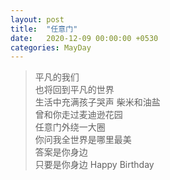 ```yaml
---
layout: post
title:  "任意门"
date:   2020-12-09 00:00:00 +0530
categories: MayDay  
---
```

> 平凡的我们  
> 也将回到平凡的世界  
> 生活中充满孩子哭声
> 柴米和油盐  
> 曾和你走过麦迪逊花园  
> 任意门外绕一大圈  
> 你问我全世界是哪里最美  
> 答案是你身边  
> 只要是你身边
> Happy Birthday

